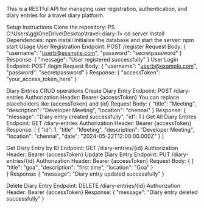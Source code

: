 This is a RESTful API for managing user registration, authentication, and diary entries for a travel diary platform.

Setup Instructions
Clone the repository:
PS C:\Users\gg\OneDrive\Desktop\travel-diary-1> 
cd server
Install Dependencies:
npm install
Initialize the database and start the server:
npm start
Usage
User Registration
Endpoint: POST /register
Request Body:
{
"username": "userb@example.com",
"password": "secretpassword"
}
Response:
{
  "message": "User registered successfully"
}
User Login
Endpoint: POST /login
Request Body:
{
"username": "userb@example.com",
"password": "secretpassword"
}
Response:
{
"accessToken": "your_access_token_here"
}

Diary Entries CRUD operations
Create Diary Entry
Endpoint: POST /diary-entries
Authorization Header: Bearer {accessToken}
You can replace placeholders like {accessToken} and {id}
Request Body:
{
"title": "Meeting",
"description": "Developer Meeting",
"location": "chennai"
}
Response:
{
"message": "Diary entry created successfully",
"id": 1
}
Get All Diary Entries
Endpoint: GET /diary-entries
Authorization Header: Bearer {accessToken}
Response:
[
{
  "id": 1,
  "title": "Meeting",
  "description": "Developer Meeting",
  "location": "chennai",
  "date": "2024-05-22T12:00:00.000Z"
}
]

Get Diary Entry by ID
Endpoint: GET /diary-entries/{id}
Authorization Header: Bearer {accessToken}
Update Diary Entry
Endpoint: PUT /diary-entries/{id}
Authorization Header: Bearer {accessToken}
Request Body:
{
{
"title": "goa",
"description": "first time",
"location": "Goa"
}  
}
Response:
{
"message": "Diary entry updated successfully"
}

Delete Diary Entry
Endpoint: DELETE /diary-entries/{id}
Authorization Header: Bearer {accessToken}
Response:
{
"message": "Diary entry deleted successfully"
}
